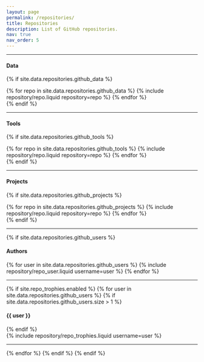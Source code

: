 ```yaml
---
layout: page
permalink: /repositories/
title: Repositories
description: List of GitHub repositories.
nav: true
nav_order: 5
---
```


---

#### Data

{% if site.data.repositories.github_data %}

<div class="repositories d-flex flex-wrap flex-md-row flex-column justify-content-between align-items-center">
  {% for repo in site.data.repositories.github_data %}
    {% include repository/repo.liquid repository=repo %}
  {% endfor %}
</div>
{% endif %}

---

#### Tools

{% if site.data.repositories.github_tools %}

<div class="repositories d-flex flex-wrap flex-md-row flex-column justify-content-between align-items-center">
  {% for repo in site.data.repositories.github_tools %}
    {% include repository/repo.liquid repository=repo %}
  {% endfor %}
</div>
{% endif %}

---

#### Projects

{% if site.data.repositories.github_projects %}

<div class="repositories d-flex flex-wrap flex-md-row flex-column justify-content-between align-items-center">
  {% for repo in site.data.repositories.github_projects %}
    {% include repository/repo.liquid repository=repo %}
  {% endfor %}
</div>
{% endif %}

---

{% if site.data.repositories.github_users %}

#### Authors

<div class="repositories d-flex flex-wrap flex-md-row flex-column justify-content-between align-items-center">
  {% for user in site.data.repositories.github_users %}
    {% include repository/repo_user.liquid username=user %}
  {% endfor %}
</div>

---

{% if site.repo_trophies.enabled %}
{% for user in site.data.repositories.github_users %}
{% if site.data.repositories.github_users.size > 1 %}

  <h4>{{ user }}</h4>
  {% endif %}
  <div class="repositories d-flex flex-wrap flex-md-row flex-column justify-content-between align-items-center">
  {% include repository/repo_trophies.liquid username=user %}
  </div>

---

{% endfor %}
{% endif %}
{% endif %}
